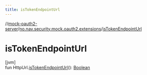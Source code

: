 ```yaml
---
title: isTokenEndpointUrl
---
```

//[mock-oauth2-server](../../index.html)/[no.nav.security.mock.oauth2.extensions](index.html)/[isTokenEndpointUrl](is-token-endpoint-url.html)



# isTokenEndpointUrl



[jvm]\
fun HttpUrl.[isTokenEndpointUrl](is-token-endpoint-url.html)(): [Boolean](https://kotlinlang.org/api/latest/jvm/stdlib/kotlin/-boolean/index.html)




